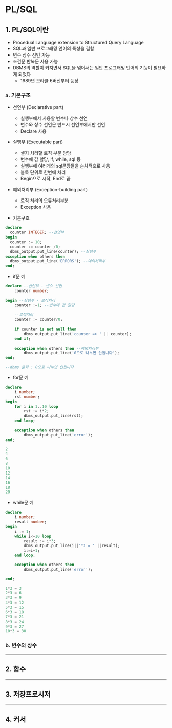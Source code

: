 # PL/SQL
## 1. PL/SQL이란
- Procedual Language extension to Structured Query Language
- SQL과 일반 프로그래밍 언어의 특성을 결합
- 변수 상수 선언 가능
- 조건문 반복문 사용 가능
- DBMS의 역할이 커지면서 SQL을 넘어서는 일반 프로그래밍 언어의 기능이 필요하게 되었다
  - 1989년 오라클 6버전부터 등장

### a. 기본구조
- 선언부 (Declarative part)
  - 실행부에서 사용할 변수나 상수 선언
  - 변수와 상수 선언은 반드시 선언부에서만 선언
  - Declare 사용
- 실행부 (Executable part)
  - 셀지 처리할 로직 부분 담당
  - 변수에 값 할당, if, while, sql 등
  - 실행부에 여러개의 sql문장들을 순차적으로 사용
  - 블록 단위로 한번에 처리
  - Begin으로 시작, End로 끝
- 예외처리부 (Exception-building part)
  - 로직 처리의 오류처리부분
  - Exception 사용   


- 기본구조   

```sql
declare
  counter INTEGER; --선언부
begin
  counter := 10;
  counter := counter /0;
  dbms_output.put_line(counter); --실행부
exception when others then
  dbms_output.put_line('ERRORS'); --예외처리부
end;
```

- if문 예   
```sql
declare --선언부 - 변수 선언
    counter number;
    
begin --실행부 - 로직처리
    counter :=1; --변수에 값 할당
    
    --로직처리
    counter := counter/0;
    
    if counter is not null then
        dbms_output.put_line('counter => ' || counter);
    end if;
    
    exception when others then --예외처리부
        dbms_output.put_line('0으로 나누면 안됩니다');
end;

--dbms 출력 : 0으로 나누면 안됩니다
```

- for문 예   
```sql
declare
    i number;
    rst number;
begin
    for i in 1..10 loop
        rst := i*2;
        dbms_output.put_line(rst);
    end loop;
    
    exception when others then
        dbms_output.put_line('error');
end;

2
4
6
8
10
12
14
16
18
20
```

- while문 예   

```sql
declare
    i number;
    result number;
begin
    i := 1;
    while i<=10 loop
        result := i*3;
        dbms_output.put_line(i||'*3 = ' ||result);
        i:=i+1;
    end loop;

    exception when others then
        dbms_output.put_line('error');
        
end;

1*3 = 3
2*3 = 6
3*3 = 9
4*3 = 12
5*3 = 15
6*3 = 18
7*3 = 21
8*3 = 24
9*3 = 27
10*3 = 30
```


### b. 변수와 상수

***

## 2. 함수

***

## 3. 저장프로시저

***

## 4. 커서
